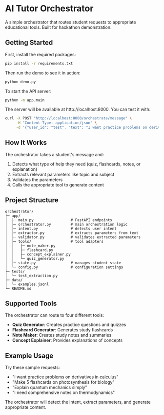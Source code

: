 # AI Tutor Orchestrator

A simple orchestrator that routes student requests to appropriate educational tools. Built for hackathon demonstration.

## Getting Started

First, install the required packages:

```bash
pip install -r requirements.txt
```

Then run the demo to see it in action:

```bash
python demo.py
```

To start the API server:

```bash
python -m app.main
```

The server will be available at http://localhost:8000. You can test it with:

```bash
curl -X POST "http://localhost:8000/orchestrate/message" \
     -H "Content-Type: application/json" \
     -d '{"user_id": "test", "text": "I want practice problems on derivatives"}'
```

## How It Works

The orchestrator takes a student's message and:

1. Detects what type of help they need (quiz, flashcards, notes, or explanation)
2. Extracts relevant parameters like topic and subject
3. Validates the parameters
4. Calls the appropriate tool to generate content

## Project Structure

```
orchestrator/
├─ app/
│  ├─ main.py                 # FastAPI endpoints
│  ├─ orchestrator.py         # main orchestration logic
│  ├─ intent.py               # detects user intent
│  ├─ extractor.py            # extracts parameters from text
│  ├─ validator.py            # validates extracted parameters
│  ├─ tools/                  # tool adapters
│  │   ├─ note_maker.py
│  │   ├─ flashcard.py
│  │   ├─ concept_explainer.py
│  │   └─ quiz_generator.py
│  ├─ state.py                # manages student state
│  └─ config.py               # configuration settings
├─ tests/
│  └─ test_extraction.py
├─ data/
│  └─ examples.jsonl
└─ README.md
```

## Supported Tools

The orchestrator can route to four different tools:

- **Quiz Generator**: Creates practice questions and quizzes
- **Flashcard Generator**: Generates study flashcards  
- **Note Maker**: Creates study notes and summaries
- **Concept Explainer**: Provides explanations of concepts

## Example Usage

Try these sample requests:

- "I want practice problems on derivatives in calculus"
- "Make 5 flashcards on photosynthesis for biology"
- "Explain quantum mechanics simply"
- "I need comprehensive notes on thermodynamics"

The orchestrator will detect the intent, extract parameters, and generate appropriate content.